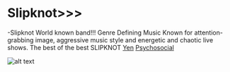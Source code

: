 # **Slipknot>>>**

-Slipknot
World known band!!!
Genre Defining Music
Known for attention-grabbing image, aggressive music style and energetic and chaotic live shows.
The best of the best
SLIPKNOT
[Yen](https://open.spotify.com/track/5oqRh7TIbAAvh33EQDJt06?si=ded9f033817240c9)
[Psychosocial](https://open.spotify.com/track/3RAFcUBrCNaboRXoP3S5t1?si=0390dcf583084081)



![alt text](https://i.scdn.co/image/ab6761610000e5ebec01c52d6030a1574070e308)
